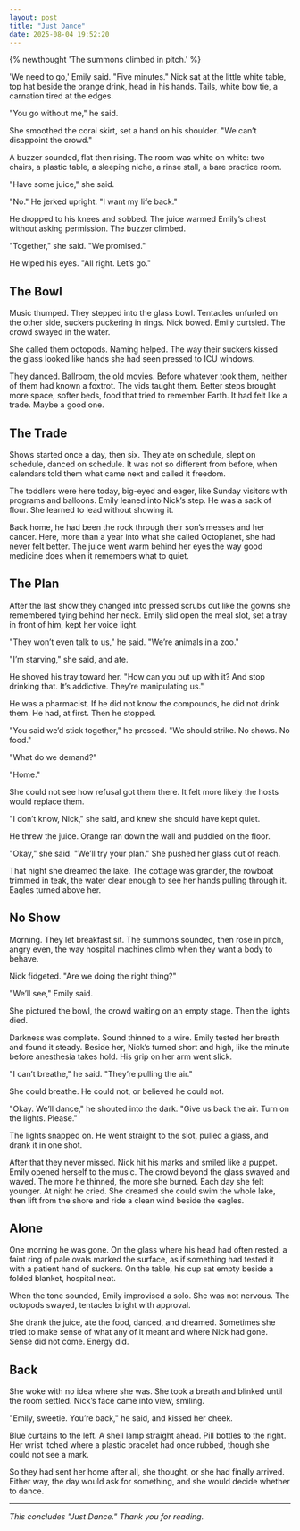 ```yaml
---
layout: post
title: "Just Dance"
date: 2025-08-04 19:52:20
---
```


{% newthought 'The summons climbed in pitch.' %} 

'We need to go,' Emily said. "Five minutes."
Nick sat at the little white table, top hat beside the orange drink, head in his hands. Tails, white bow tie, a carnation tired at the edges.

"You go without me," he said.

<!--more-->

She smoothed the coral skirt, set a hand on his shoulder. "We can’t disappoint the crowd."

A buzzer sounded, flat then rising. The room was white on white: two chairs, a plastic table, a sleeping niche, a rinse stall, a bare practice room.

"Have some juice," she said.

"No." He jerked upright. "I want my life back."

He dropped to his knees and sobbed. The juice warmed Emily’s chest without asking permission. The buzzer climbed.

"Together," she said. "We promised."

He wiped his eyes. "All right. Let’s go."

<!--more-->

## The Bowl

Music thumped. They stepped into the glass bowl. Tentacles unfurled on the other side, suckers puckering in rings. Nick bowed. Emily curtsied. The crowd swayed in the water.

She called them octopods. Naming helped. The way their suckers kissed the glass looked like hands she had seen pressed to ICU windows.

They danced. Ballroom, the old movies. Before whatever took them, neither of them had known a foxtrot. The vids taught them. Better steps brought more space, softer beds, food that tried to remember Earth. It had felt like a trade. Maybe a good one.

## The Trade

Shows started once a day, then six. They ate on schedule, slept on schedule, danced on schedule. It was not so different from before, when calendars told them what came next and called it freedom.

The toddlers were here today, big-eyed and eager, like Sunday visitors with programs and balloons. Emily leaned into Nick’s step. He was a sack of flour. She learned to lead without showing it.

Back home, he had been the rock through their son’s messes and her cancer. Here, more than a year into what she called Octoplanet, she had never felt better. The juice went warm behind her eyes the way good medicine does when it remembers what to quiet.

## The Plan

After the last show they changed into pressed scrubs cut like the gowns she remembered tying behind her neck. Emily slid open the meal slot, set a tray in front of him, kept her voice light.

"They won’t even talk to us," he said. "We’re animals in a zoo."

"I’m starving," she said, and ate.

He shoved his tray toward her. "How can you put up with it? And stop drinking that. It’s addictive. They’re manipulating us."

He was a pharmacist. If he did not know the compounds, he did not drink them. He had, at first. Then he stopped.

"You said we’d stick together," he pressed. "We should strike. No shows. No food."

"What do we demand?"

"Home."

She could not see how refusal got them there. It felt more likely the hosts would replace them.

"I don’t know, Nick," she said, and knew she should have kept quiet.

He threw the juice. Orange ran down the wall and puddled on the floor.

"Okay," she said. "We’ll try your plan." She pushed her glass out of reach.

That night she dreamed the lake. The cottage was grander, the rowboat trimmed in teak, the water clear enough to see her hands pulling through it. Eagles turned above her.

## No Show

Morning. They let breakfast sit. The summons sounded, then rose in pitch, angry even, the way hospital machines climb when they want a body to behave.

Nick fidgeted. "Are we doing the right thing?"

"We’ll see," Emily said.

She pictured the bowl, the crowd waiting on an empty stage. Then the lights died.

Darkness was complete. Sound thinned to a wire. Emily tested her breath and found it steady. Beside her, Nick’s turned short and high, like the minute before anesthesia takes hold. His grip on her arm went slick.

"I can’t breathe," he said. "They’re pulling the air."

She could breathe. He could not, or believed he could not.

"Okay. We’ll dance," he shouted into the dark. "Give us back the air. Turn on the lights. Please."

The lights snapped on. He went straight to the slot, pulled a glass, and drank it in one shot.

After that they never missed. Nick hit his marks and smiled like a puppet. Emily opened herself to the music. The crowd beyond the glass swayed and waved. The more he thinned, the more she burned. Each day she felt younger. At night he cried. She dreamed she could swim the whole lake, then lift from the shore and ride a clean wind beside the eagles.

## Alone

One morning he was gone. On the glass where his head had often rested, a faint ring of pale ovals marked the surface, as if something had tested it with a patient hand of suckers. On the table, his cup sat empty beside a folded blanket, hospital neat.

When the tone sounded, Emily improvised a solo. She was not nervous. The octopods swayed, tentacles bright with approval.

She drank the juice, ate the food, danced, and dreamed. Sometimes she tried to make sense of what any of it meant and where Nick had gone. Sense did not come. Energy did.

## Back

She woke with no idea where she was. She took a breath and blinked until the room settled. Nick’s face came into view, smiling.

"Emily, sweetie. You’re back," he said, and kissed her cheek.

Blue curtains to the left. A shell lamp straight ahead. Pill bottles to the right. Her wrist itched where a plastic bracelet had once rubbed, though she could not see a mark.

So they had sent her home after all, she thought, or she had finally arrived. Either way, the day would ask for something, and she would decide whether to dance.

---

*This concludes "Just Dance." Thank you for reading.*
